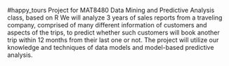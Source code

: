 #happy_tours
Project for MAT8480 Data Mining and Predictive Analysis class, based on R
We will analyze 3 years of sales reports from a traveling company, comprised of many different information of customers and aspects of the trips, to predict whether such customers will book another trip within 12 months from their last one or not.
The project will utilize our knowledge and techniques of data models and model-based predictive analysis.
